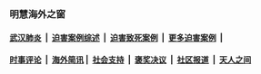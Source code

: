 
### 明慧海外之窗

####  [武汉肺炎](indexes/365.md?t=02221900) &nbsp;|&nbsp;  [迫害案例综述](indexes/328.md?t=02221900) &nbsp;|&nbsp; [迫害致死案例](indexes/277.md?t=02221900)  &nbsp;|&nbsp; [更多迫害案例](indexes/81.md?t=02221900)  &nbsp;|&nbsp; 
####  [时事评论](indexes/19.md?t=02221900) &nbsp;|&nbsp; [海外简讯](indexes/245.md?t=02221900)&nbsp;|&nbsp;  [社会支持](indexes/140.md?t=02221900) &nbsp;|&nbsp; [褒奖决议](indexes/282.md?t=02221900) &nbsp;|&nbsp; [社区报道](indexes/91.md?t=02221900)  &nbsp;|&nbsp; [天人之间](indexes/78.md?t=02221900) 

